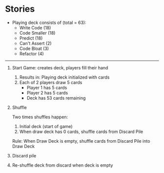 # Stories

* Playing deck consists of (total = 63):
    * Write Code (18)
    * Code Smaller (18)
    * Predict (18)
    * Can't Assert (2)
    * Code Bloat (3)
    * Refactor (4)

---

1. Start Game: creates deck, players fill their hand
    1. Results in: Playing deck initialized with cards
    1. Each of 2 players draw 5 cards
        * Player 1 has 5 cards
        * Player 2 has 5 cards
        * Deck has 53 cards remaining

1. Shuffle

    Two times shuffles happen:
    
    1. Initial deck (start of game)
    2. When draw deck has 0 cards, shuffle cards from Discard Pile
    
    Rule: When Draw Deck is empty, shuffle cards from Discard Pile into Draw Deck 

1. Discard pile

1. Re-shuffle deck from discard when deck is empty

